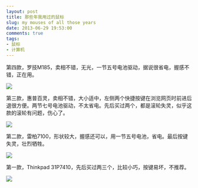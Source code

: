 ```yaml
---
layout: post
title: 那些年我用过的鼠标
slug: my mouses of all those years
date: 2013-06-29 19:53:00
comments: true
tags:
- 鼠标
- 计算机
---
```

第四款，罗技M185，卖相不错，无光，一节五号电池驱动，据说很省电，握感不错，正在用。

![](http://pic.yupoo.com/leninlee/CYn6F5gI/medium.jpg)

第三款，惠普百灵，卖相不错，大小适中，左侧两个快捷按键在浏览网页时前进后退很方便。两节七号电池驱动，不太省电。先后买过两个，都是滚轮失灵，似乎这款的滚轮有问题，伤心了。

![](http://pic.yupoo.com/leninlee/CYn6Fr6q/medium.jpg)

第二款，雷柏7100，形状较大，握感还可以，用一节五号电池，省电。最后按键失灵，壮烈牺牲。

![](http://pic.yupoo.com/leninlee/CYn6G96i/medium.jpg)

第一款，Thinkpad 31P7410，先后买过两三个，比较小巧，按键易坏，不推荐。

![](http://pic.yupoo.com/leninlee/CYn6Fkha/medium.jpg)
